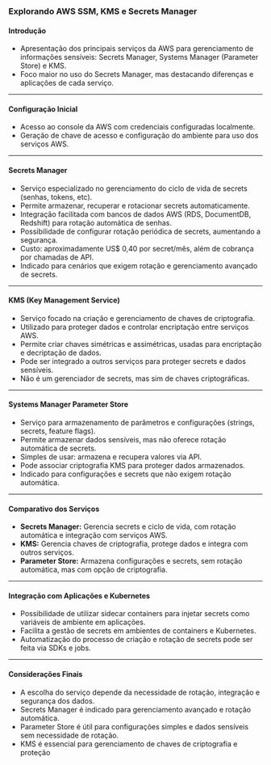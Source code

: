 ### Explorando AWS SSM, KMS e Secrets Manager

#### Introdução

- Apresentação dos principais serviços da AWS para gerenciamento de informações sensíveis: Secrets Manager, Systems Manager (Parameter Store) e KMS.
- Foco maior no uso do Secrets Manager, mas destacando diferenças e aplicações de cada serviço.

---

#### Configuração Inicial

- Acesso ao console da AWS com credenciais configuradas localmente.
- Geração de chave de acesso e configuração do ambiente para uso dos serviços AWS.

---

#### Secrets Manager

- Serviço especializado no gerenciamento do ciclo de vida de secrets (senhas, tokens, etc).
- Permite armazenar, recuperar e rotacionar secrets automaticamente.
- Integração facilitada com bancos de dados AWS (RDS, DocumentDB, Redshift) para rotação automática de senhas.
- Possibilidade de configurar rotação periódica de secrets, aumentando a segurança.
- Custo: aproximadamente US$ 0,40 por secret/mês, além de cobrança por chamadas de API.
- Indicado para cenários que exigem rotação e gerenciamento avançado de secrets.

---

#### KMS (Key Management Service)

- Serviço focado na criação e gerenciamento de chaves de criptografia.
- Utilizado para proteger dados e controlar encriptação entre serviços AWS.
- Permite criar chaves simétricas e assimétricas, usadas para encriptação e decriptação de dados.
- Pode ser integrado a outros serviços para proteger secrets e dados sensíveis.
- Não é um gerenciador de secrets, mas sim de chaves criptográficas.

---

#### Systems Manager Parameter Store

- Serviço para armazenamento de parâmetros e configurações (strings, secrets, feature flags).
- Permite armazenar dados sensíveis, mas não oferece rotação automática de secrets.
- Simples de usar: armazena e recupera valores via API.
- Pode associar criptografia KMS para proteger dados armazenados.
- Indicado para configurações e secrets que não exigem rotação automática.

---

#### Comparativo dos Serviços

- **Secrets Manager:** Gerencia secrets e ciclo de vida, com rotação automática e integração com serviços AWS.
- **KMS:** Gerencia chaves de criptografia, protege dados e integra com outros serviços.
- **Parameter Store:** Armazena configurações e secrets, sem rotação automática, mas com opção de criptografia.

---

#### Integração com Aplicações e Kubernetes

- Possibilidade de utilizar sidecar containers para injetar secrets como variáveis de ambiente em aplicações.
- Facilita a gestão de secrets em ambientes de containers e Kubernetes.
- Automatização do processo de criação e rotação de secrets pode ser feita via SDKs e jobs.

---

#### Considerações Finais

- A escolha do serviço depende da necessidade de rotação, integração e segurança dos dados.
- Secrets Manager é indicado para gerenciamento avançado e rotação automática.
- Parameter Store é útil para configurações simples e dados sensíveis sem necessidade de rotação.
- KMS é essencial para gerenciamento de chaves de criptografia e proteção
